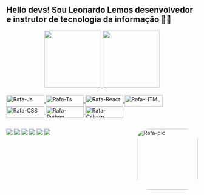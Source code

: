 
## Hello devs! Sou Leonardo Lemos desenvolvedor e instrutor de tecnologia  da informação 👨‍💻

<div align="center">
  <a href="https://github.com/leolemmos">
  <img height="150em" src="https://github-readme-stats.vercel.app/api?username=leolemmos&show_icons=true&theme=dracula&include_all_commits=true&count_private=true"/>
  <img height="150em" src="https://github-readme-stats.vercel.app/api/top-langs/?username=leolemmos&layout=compact&langs_count=7&theme=dracula"/>
</div>
<div style="display: inline_block"><br>
  <img align="center" alt="Rafa-Js" height="30" width="100" src="https://img.shields.io/badge/HTML5-E34F26?style=for-the-badge&logo=html5&logoColor=white">
  <img align="center" alt="Rafa-Ts" height="30" width="100" src="https://img.shields.io/badge/Java-ED8B00?style=for-the-badge&logo=java&logoColor=white">
  <img align="center" alt="Rafa-React" height="30" width="100" src="https://img.shields.io/badge/Python-14354C?style=for-the-badge&logo=python&logoColor=white">
  <img align="center" alt="Rafa-HTML" height="30" width="100" src="https://img.shields.io/badge/PHP-777BB4?style=for-the-badge&logo=php&logoColor=white">
  <img align="center" alt="Rafa-CSS" height="30" width="100" src="https://img.shields.io/badge/CSS3-1572B6?style=for-the-badge&logo=css3&logoColor=white">
  <img align="center" alt="Rafa-Python" height="30" width="100" src="https://img.shields.io/badge/JavaScript-323330?style=for-the-badge&logo=javascript&logoColor=F7DF1E">
  <img align="center" alt="Rafa-Csharp" height="30" width="100" src="https://img.shields.io/badge/React-20232A?style=for-the-badge&logo=react&logoColor=61DAFB">
  
 
  
  ##
 
<div> 
  <a href="https://www.youtube.com/channel/UCDurHPuY9GHPJHJQ9KeqiEA" target="_blank"><img src="https://scontent-for1-1.xx.fbcdn.net/v/t39.30808-6/273932819_4794281674022184_8889026136057227215_n.jpg?stp=cp0_dst-jpg&_nc_cat=104&ccb=1-5&_nc_sid=730e14&_nc_eui2=AeEHqxR0-iRz68u9ZUrM1MU9KHrB_TyBUeAoesH9PIFR4Madfr78AzBYYtBZ9ojMXozlR0pANp9lKao_mQxOFGFM&_nc_ohc=rX1hrS5GXaoAX-gWJeG&_nc_oc=AQmDRkZosRAWw064vo57cg5BMN7OB5cHMkHA8QfYPKDYw7bLTXdjCtHF085Kh6viHYESRLnGLtBaRepeynT5cjsc&_nc_ht=scontent-for1-1.xx&oh=00_AT-KKePR0Vp_u5ui8P5quSeFWC7wk4IFR0YBO2daiCiWlQ&oe=6212AAA1"></a> 
 <a href="https://instagram.com/rafaballerini" target="_blank"><img src="https://scontent-for1-1.xx.fbcdn.net/v/t39.30808-6/cp0/274038643_4794278140689204_8872109142910172131_n.jpg?_nc_cat=111&ccb=1-5&_nc_sid=730e14&_nc_eui2=AeEnGWfqIiu9qyctjkFIQSZ26iSD-l8hw4zqJIP6XyHDjBr89Or7dUXWpiAo3ImKJBm0mR0DNxMx5H3sZuUcJRqQ&_nc_ohc=W9mab1skxnoAX_6QjLz&_nc_ht=scontent-for1-1.xx&oh=00_AT9guKEBU6twIUcGrxSFI3q0mq_NIB0xZE7eG3ylAuHt2A&oe=621318F8" target="_blank"></a>
  <a href="https://www.linkedin.com/in/leolemmos/" target="_blank"><img src="https://scontent-for1-1.xx.fbcdn.net/v/t39.30808-6/274039912_4794283150688703_8710537962940826053_n.jpg?stp=cp0_dst-jpg&_nc_cat=101&ccb=1-5&_nc_sid=730e14&_nc_eui2=AeGFlmjUvIFB_epOpsWIttWSs9ZBrcZ-mPaz1kGtxn6Y9i-b3w4Wb4WVTssEISt6xAiDOgyeqWAXhpw1bL4VIjbe&_nc_ohc=-6m1aHNYaYQAX8sSWVE&tn=CiZlG4qsrVFzi5JO&_nc_ht=scontent-for1-1.xx&oh=00_AT92YqwyiPDRkw7begGaJcGpTSyizocujywaYFmwocWPiw&oe=6211AB06" target="_blank"></a>
  <a href = "mailto:contatorafaballerini@gmail.com"><img src="https://scontent-for1-1.xx.fbcdn.net/v/t39.30808-6/273968902_4794284014021950_5145723779840344656_n.jpg?stp=cp0_dst-jpg&_nc_cat=105&ccb=1-5&_nc_sid=730e14&_nc_eui2=AeE3JzkEUPniRwLqRFUxi5lDP7S_7OnGzt4_tL_s6cbO3hG-ucJ_DTnM9G0CItSr9_VTlSpWO_S7Z-G61FRhYN_k&_nc_ohc=POQ2Vl1I4p0AX8vgE_L&_nc_ht=scontent-for1-1.xx&oh=00_AT_50cg-nR-DjoHX4RJ44K2rAg4UOwGndYMxxpmun3PqWw&oe=6212F5EF"></a> 
  <a href = "https://www.instagram.com/prof_leolemos/"><img src="https://scontent-for1-1.xx.fbcdn.net/v/t39.30808-6/273943956_4794284577355227_6417293045658039475_n.jpg?stp=cp0_dst-jpg&_nc_cat=102&ccb=1-5&_nc_sid=730e14&_nc_eui2=AeEu4_qhi9QdqUNe_NYfdGD-MwvlU5qE5nAzC-VTmoTmcLCE7BOFnHgt43gypXY6cYQuj6FwF1oftQwFmlzjXLMz&_nc_ohc=drGRohnsEVEAX8le8rT&_nc_oc=AQk0SrskfNHLRWlEWZZEBlSfg22F3CXwiTv9pXunA-jEiZWmgaa6A98gp8RmpUtEaJiGpULw69bv-IQ_Gl4oTWYE&_nc_ht=scontent-for1-1.xx&oh=00_AT-Xnnl3XPKLAFhK7G5d4YmkqYOUy57cCdjBLN_Ul5-7ww&oe=6212980F"></a>
   <a href = "https://www.facebook.com/professorleolemos/"><img src="https://scontent-for1-1.xx.fbcdn.net/v/t39.30808-6/cp0/274139342_4794285167355168_1311162172605555014_n.jpg?_nc_cat=111&ccb=1-5&_nc_sid=730e14&_nc_eui2=AeFd38vWLQGp8GxWKZ3r-1DJ3Zd6XdyaOTLdl3pd3Jo5Mhs5BEUHp77jbi7O1_O7iAhEkKUDPF5azYwBi-4mkNUQ&_nc_ohc=Cct2gbPjvFYAX95SGVG&_nc_ht=scontent-for1-1.xx&oh=00_AT9GjpCP6x4SwouEJQBDrznsme5EA08hytDVjKP3VnpilA&oe=6211D99B"></a>

   <img align="right" alt="Rafa-pic" height="160" style="border-radius:30px;" src="https://scontent-for1-1.xx.fbcdn.net/v/t39.30808-6/274196290_4794240724026279_5218636143198434504_n.jpg?_nc_cat=101&ccb=1-5&_nc_sid=730e14&_nc_eui2=AeHNFY6MkqD6zxK1TgbZcDA50U6_KPOiZwrRTr8o86JnCsbkLRbXNIcPoVopo5owIqyd4AyULIfE_JTo1PmU0g2S&_nc_ohc=NSQVWo6Q1GgAX8VZvrC&_nc_ht=scontent-for1-1.xx&oh=00_AT86M0kNJrHx1srOfU2_xEx3tVwfk0-nvBDGdJDl-p6amQ&oe=62120169">
</div>
 
  
   
  </div>
  
  
  
  
  
  

